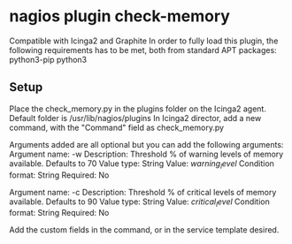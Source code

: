 # nagios plugin check-memory
Compatible with Icinga2 and Graphite
In order to fully load this plugin, the following requirements has to be met, both from standard APT packages:
python3-pip
python3

## Setup
Place the check_memory.py in the plugins folder on the Icinga2 agent. Default folder is /usr/lib/nagios/plugins
In Icinga2 director, add a new command, with the "Command" field as check_memory.py

Arguments added are all optional but you can add the following arguments:
Argument name: -w
Description: Threshold % of warning levels of memory available. Defaults to 70
Value type: String
Value: $warning_level$
Condition format: String
Required: No

Argument name: -c
Description: Threshold % of critical levels of memory available. Defaults to 90
Value type: String
Value: $critical_level$
Condition format: String
Required: No


Add the custom fields in the command, or in the service template desired.
